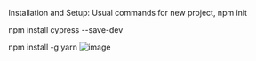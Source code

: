 Installation and Setup:
Usual commands for new project,
npm init

npm install cypress --save-dev

npm install -g yarn
![image](https://github.com/AravindBalaji1990/CucumberTestRepoDemo/assets/17729118/86c44e6c-d851-4030-a4d9-7248913386be)
